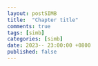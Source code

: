 ```yaml
---
layout: postSIMB
title:  "Chapter title"
comments: true
tags: [simb]
categories: [simb]
date: 2023-- 23:00:00 +0800
published: false
---
```


